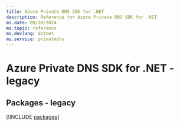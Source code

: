 ```yaml
---
title: Azure Private DNS SDK for .NET
description: Reference for Azure Private DNS SDK for .NET
ms.date: 09/30/2024
ms.topic: reference
ms.devlang: dotnet
ms.service: privatedns
---
```

# Azure Private DNS SDK for .NET - legacy
## Packages - legacy
[!INCLUDE [packages](private-dns-index.md)]